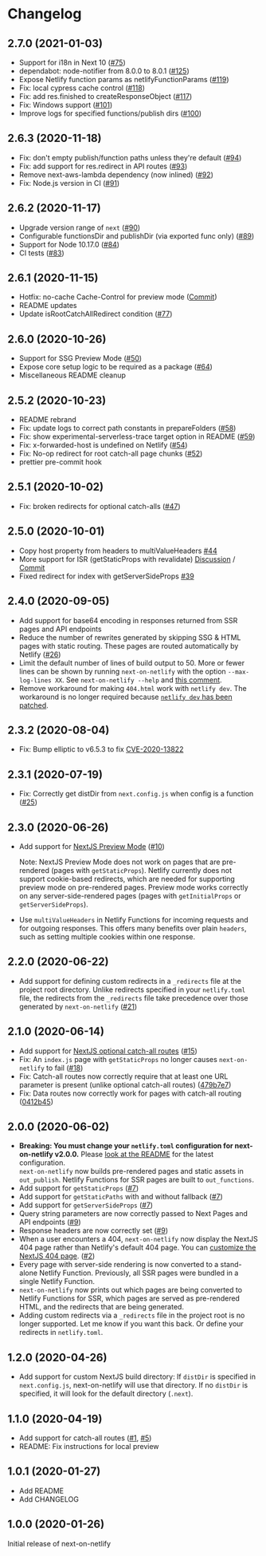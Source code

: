 # Changelog

## 2.7.0 (2021-01-03)

- Support for i18n in Next 10 ([#75](https://github.com/netlify/next-on-netlify/pull/75))
- dependabot: node-notifier from 8.0.0 to 8.0.1 ([#125](https://github.com/netlify/next-on-netlify/pull/125))
- Expose Netlify function params as netlifyFunctionParams ([#119](https://github.com/netlify/next-on-netlify/pull/119))
- Fix: local cypress cache control ([#118](https://github.com/netlify/next-on-netlify/pull/118))
- Fix: add res.finished to createResponseObject ([#117](https://github.com/netlify/next-on-netlify/pull/117))
- Fix: Windows support ([#101](https://github.com/netlify/next-on-netlify/pull/101))
- Improve logs for specified functions/publish dirs ([#100](https://github.com/netlify/next-on-netlify/pull/100))

## 2.6.3 (2020-11-18)

- Fix: don't empty publish/function paths unless they're default ([#94](https://github.com/netlify/next-on-netlify/pull/94))
- Fix: add support for res.redirect in API routes ([#93](https://github.com/netlify/next-on-netlify/pull/93))
- Remove next-aws-lambda dependency (now inlined) ([#92](https://github.com/netlify/next-on-netlify/pull/92))
- Fix: Node.js version in CI ([#91](https://github.com/netlify/next-on-netlify/pull/91))

## 2.6.2 (2020-11-17)

- Upgrade version range of `next` ([#90](https://github.com/netlify/next-on-netlify/pull/90))
- Configurable functionsDir and publishDir (via exported func only) ([#89](https://github.com/netlify/next-on-netlify/pull/89))
- Support for Node 10.17.0 ([#84](https://github.com/netlify/next-on-netlify/pull/84))
- CI tests ([#83](https://github.com/netlify/next-on-netlify/pull/83))

## 2.6.1 (2020-11-15)

- Hotfix: no-cache Cache-Control for preview mode ([Commit](https://github.com/netlify/next-on-netlify/commit/990b4a8c31bbd0b89ef2620d9c30493a1fed08f4))
- README updates
- Update isRootCatchAllRedirect condition ([#77](https://github.com/netlify/next-on-netlify/pull/77))

## 2.6.0 (2020-10-26)

- Support for SSG Preview Mode ([#50](https://github.com/netlify/next-on-netlify/pull/50))
- Expose core setup logic to be required as a package ([#64](https://github.com/netlify/next-on-netlify/pull/64))
- Miscellaneous README cleanup

## 2.5.2 (2020-10-23)

- README rebrand
- Fix: update logs to correct path constants in prepareFolders ([#58](https://github.com/netlify/next-on-netlify/pull/58))
- Fix: show experimental-serverless-trace target option in README ([#59](https://github.com/netlify/next-on-netlify/pull/59))
- Fix: x-forwarded-host is undefined on Netlify ([#54](https://github.com/netlify/next-on-netlify/pull/54))
- Fix: No-op redirect for root catch-all page chunks ([#52](https://github.com/netlify/next-on-netlify/pull/52))
- prettier pre-commit hook

## 2.5.1 (2020-10-02)

- Fix: broken redirects for optional catch-alls ([#47](https://github.com/netlify/next-on-netlify/pull/47))

## 2.5.0 (2020-10-01)

- Copy host property from headers to multiValueHeaders [#44](https://github.com/netlify/next-on-netlify/pull/44)
- More support for ISR (getStaticProps with revalidate) [Discussion](https://github.com/netlify/next-on-netlify/issues/35) / [Commit](https://github.com/netlify/next-on-netlify/commit/ef45cc5aa0ea6755544901ea364533b40f78cdcb)
- Fixed redirect for index with getServerSideProps [#39](https://github.com/netlify/next-on-netlify/pull/39)

## 2.4.0 (2020-09-05)

- Add support for base64 encoding in responses returned from SSR pages and API
  endpoints
- Reduce the number of rewrites generated by skipping SSG & HTML pages with
  static routing. These pages are routed automatically by Netlify ([#26](https://github.com/netlify/next-on-netlify/issues/26))
- Limit the default number of lines of build output to 50. More or fewer lines can be shown by running `next-on-netlify` with the option `--max-log-lines XX`. See `next-on-netlify --help` and [this comment](https://github.com/netlify/next-on-netlify/issues/26#issuecomment-660684261).
- Remove workaround for making `404.html` work with `netlify dev`. The
  workaround is no longer required because [`netlify dev` has been patched](https://github.com/netlify/cli/pull/1159).

## 2.3.2 (2020-08-04)

- Fix: Bump elliptic to v6.5.3 to fix [CVE-2020-13822](https://github.com/advisories/GHSA-vh7m-p724-62c2)

## 2.3.1 (2020-07-19)

- Fix: Correctly get distDir from `next.config.js` when config is a function ([#25](https://github.com/netlify/next-on-netlify/issues/25))

## 2.3.0 (2020-06-26)

- Add support for [NextJS Preview Mode](https://nextjs.org/docs/advanced-features/preview-mode) ([#10](https://github.com/netlify/next-on-netlify/issues/10))

  Note: NextJS Preview Mode does not work on pages that are pre-rendered (pages with `getStaticProps`). Netlify currently does not support cookie-based redirects, which are needed for supporting preview mode on pre-rendered pages. Preview mode works correctly on any server-side-rendered pages (pages with `getInitialProps` or `getServerSideProps`).

- Use `multiValueHeaders` in Netlify Functions for incoming requests and for outgoing responses. This offers many benefits over plain `headers`, such as setting multiple cookies within one response.

## 2.2.0 (2020-06-22)

- Add support for defining custom redirects in a `_redirects` file at the project root directory. Unlike redirects specified in your `netlify.toml` file, the redirects from the `_redirects` file take precedence over those generated by `next-on-netlify` ([#21](https://github.com/netlify/next-on-netlify/pull/21))

## 2.1.0 (2020-06-14)

- Add support for [NextJS optional catch-all routes](https://nextjs.org/docs/api-routes/dynamic-api-routes#optional-catch-all-api-routes) ([#15](https://github.com/netlify/next-on-netlify/pull/15))
- Fix: An `index.js` page with `getStaticProps` no longer causes `next-on-netlify` to fail ([#18](https://github.com/netlify/next-on-netlify/pull/18))
- Fix: Catch-all routes now correctly require that at least one URL parameter is present (unlike optional catch-all routes) ([479b7e7](https://github.com/netlify/next-on-netlify/commit/479b7e73f1a11778eb5ef66ded02aa1c17e38697))
- Fix: Data routes now correctly work for pages with catch-all routing ([0412b45](https://github.com/netlify/next-on-netlify/commit/0412b45fe3917a082be563c1720e85cf3affd4e1))

## 2.0.0 (2020-06-02)

- **Breaking: You must change your `netlify.toml` configuration for next-on-netlify v2.0.0.** Please [look at the README](https://github.com/netlify/next-on-netlify#3-configure-netlify) for the latest configuration.  
  `next-on-netlify` now builds pre-rendered pages and static assets in `out_publish`. Netlify Functions for SSR pages are built to `out_functions`.
- Add support for `getStaticProps` ([#7](https://github.com/netlify/next-on-netlify/issues/7))
- Add support for `getStaticPaths` with and without fallback ([#7](https://github.com/netlify/next-on-netlify/issues/7))
- Add support for `getServerSideProps` ([#7](https://github.com/netlify/next-on-netlify/issues/7))
- Query string parameters are now correctly passed to Next Pages and API endpoints ([#9](https://github.com/netlify/next-on-netlify/issues/9))
- Response headers are now correctly set ([#9](https://github.com/netlify/next-on-netlify/issues/9#issuecomment-633288179))
- When a user encounters a 404, `next-on-netlify` now display the NextJS 404 page rather than Netlify's default 404 page. You can [customize the NextJS 404 page](https://nextjs.org/docs/advanced-features/custom-error-page#customizing-the-404-page).
  ([#2](https://github.com/netlify/next-on-netlify/issues/2))
- Every page with server-side rendering is now converted to a stand-alone Netlify Function. Previously, all SSR pages were bundled in a single Netlify Function.
- `next-on-netlify` now prints out which pages are being converted to Netlify Functions for SSR, which pages are served as pre-rendered HTML, and the redirects that are being generated.
- Adding custom redirects via a `_redirects` file in the project root is no longer supported. Let me know if you want this back. Or define your redirects in `netlify.toml`.

## 1.2.0 (2020-04-26)

- Add support for custom NextJS build directory: If `distDir` is specified in
  `next.config.js`, next-on-netlify will use that directory. If no `distDir` is
  specified, it will look for the default directory (`.next`).

## 1.1.0 (2020-04-19)

- Add support for catch-all routes ([#1](https://github.com/netlify/next-on-netlify/pull/1), [#5](https://github.com/netlify/next-on-netlify/pull/5))
- README: Fix instructions for local preview

## 1.0.1 (2020-01-27)

- Add README
- Add CHANGELOG

## 1.0.0 (2020-01-26)

Initial release of next-on-netlify
